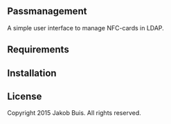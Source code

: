 ## Passmanagement
A simple user interface to manage NFC-cards in LDAP.

## Requirements

## Installation

## License
Copyright 2015 Jakob Buis. All rights reserved.
